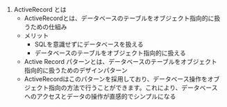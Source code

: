 1. ActiveRecord とは
    - ActiveRecordとは、データベースのテーブルをオブジェクト指向的に扱うための仕組み
    - メリット
        - SQLを意識せずにデータベースを扱える
        - データベースのテーブルをオブジェクト指向的に扱える
    - Active Record パターンとは、データベースのテーブルをオブジェクト指向的に扱うためのデザインパターン
    - ActiveRecordはこのパターンを採用しており、データベース操作をオブジェクト指向の方法で行うことができます。これにより、データベースへのアクセスとデータの操作が直感的でシンプルになる
